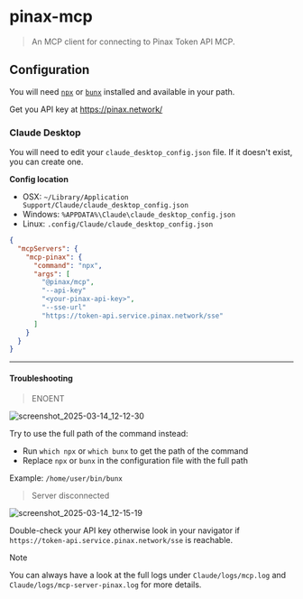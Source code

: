 # pinax-mcp

> An MCP client for connecting to Pinax Token API MCP.

## Configuration

You will need [`npx`](https://docs.npmjs.com/downloading-and-installing-node-js-and-npm) or [`bunx`](https://bun.sh/) installed and available in your path.

Get you API key at https://pinax.network/

### Claude Desktop

You will need to edit your `claude_desktop_config.json` file. If it doesn't exist, you can create one.

**Config location**
- OSX: `~/Library/Application Support/Claude/claude_desktop_config.json`
- Windows: `%APPDATA%\Claude\claude_desktop_config.json`
- Linux: `.config/Claude/claude_desktop_config.json`

```json
{
  "mcpServers": {
    "mcp-pinax": {
      "command": "npx",
      "args": [
        "@pinax/mcp",
        "--api-key"
        "<your-pinax-api-key>",
        "--sse-url"
        "https://token-api.service.pinax.network/sse"
      ]
    }
  }
}
```

---
#### Troubleshooting

> ENOENT

![screenshot_2025-03-14_12-12-30](https://github.com/user-attachments/assets/b8d6c4e8-9af5-4168-9f45-00939386a469)

Try to use the full path of the command instead:
- Run `which npx` or `which bunx` to get the path of the command
- Replace `npx` or `bunx` in the configuration file with the full path

Example: `/home/user/bin/bunx`

> Server disconnected

![screenshot_2025-03-14_12-15-19](https://github.com/user-attachments/assets/24981bc1-5976-4bda-8a54-3f6ab53a4a5e)

Double-check your API key otherwise look in your navigator if `https://token-api.service.pinax.network/sse` is reachable.

> [!NOTE]
> You can always have a look at the full logs under `Claude/logs/mcp.log` and `Claude/logs/mcp-server-pinax.log` for more details.
